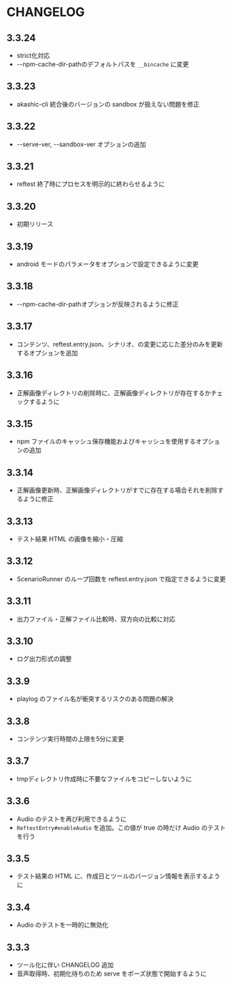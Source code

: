 # CHANGELOG

## 3.3.24

* strict化対応
* --npm-cache-dir-pathのデフォルトパスを `__bincache` に変更

## 3.3.23

* akashic-cli 統合後のバージョンの sandbox が扱えない問題を修正

## 3.3.22

* --serve-ver, --sandbox-ver オプションの追加

## 3.3.21

* reftest 終了時にプロセスを明示的に終わらせるように

## 3.3.20

* 初期リリース

## 3.3.19

* android モードのパラメータをオプションで設定できるように変更

## 3.3.18

* --npm-cache-dir-pathオプションが反映されるように修正

## 3.3.17

* コンテンツ、reftest.entry.json、シナリオ、の変更に応じた差分のみを更新するオプションを追加

## 3.3.16

* 正解画像ディレクトリの削除時に、正解画像ディレクトリが存在するかチェックするように

## 3.3.15

* npm ファイルのキャッシュ保存機能およびキャッシュを使用するオプションの追加

## 3.3.14

* 正解画像更新時、正解画像ディレクトリがすでに存在する場合それを削除するように修正

## 3.3.13

* テスト結果 HTML の画像を縮小・圧縮

## 3.3.12

* ScenarioRunner のループ回数を reftest.entry.json で指定できるように変更

## 3.3.11

* 出力ファイル・正解ファイル比較時、双方向の比較に対応

## 3.3.10

* ログ出力形式の調整

## 3.3.9

* playlog のファイル名が衝突するリスクのある問題の解決

## 3.3.8

* コンテンツ実行時間の上限を5分に変更

## 3.3.7

* tmpディレクトリ作成時に不要なファイルをコピーしないように

## 3.3.6

* Audio のテストを再び利用できるように
* `ReftestEntry#enableAudio` を追加。この値が true の時だけ Audio のテストを行う

## 3.3.5

* テスト結果の HTML に、作成日とツールのバージョン情報を表示するように

## 3.3.4

* Audio のテストを一時的に無効化

## 3.3.3

* ツール化に伴い CHANGELOG 追加
* 音声取得時、初期化待ちのため serve をポーズ状態で開始するように

